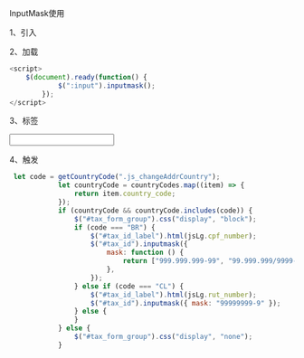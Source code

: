 InputMask使用

1、引入<script src="<?= assetJs('jquery.inputmask.min.js'); ?>"></script>

2、加载

```js
<script>
    $(document).ready(function() {
            $(":input").inputmask();
        });
</script>
```

3、标签

  <input id="tax_id" name="tax_id" class="user-setting-form-group-item js_changeTaxId" type="text">

4、触发

```js
 let code = getCountryCode(".js_changeAddrCountry");
            let countryCode = countryCodes.map((item) => {
                return item.country_code;
            });
            if (countryCode && countryCode.includes(code)) {
                $("#tax_form_group").css("display", "block");
                if (code === "BR") {
                    $("#tax_id_label").html(jsLg.cpf_number);
                    $("#tax_id").inputmask({
                        mask: function () {
                            return ["999.999.999-99", "99.999.999/9999-99"];
                        },
                    });
                } else if (code === "CL") {
                    $("#tax_id_label").html(jsLg.rut_number);
                    $("#tax_id").inputmask({ mask: "99999999-9" });
                } else {
                }
            } else {
                $("#tax_form_group").css("display", "none");
            }

```

